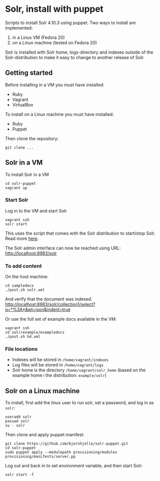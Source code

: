 # Solr, install with puppet #

Scripts to install Solr 4.10.3 using puppet. Two ways to install are implemented:

 1. in a Linux VM (Fedora 20)
 2. on a Linux machine (tested on Fedora 20)

Solr is installed with Solr home, logs-directory and indexes outside of the Solr-distribution to make it easy to change to another release of Solr. 

## Getting started ##
Before installing in a VM you must have installed:

* Ruby
* Vagrant
* VirtualBox

To install on a Linux machine you must have installed:

* Ruby
* Puppet

Then clone the repository: 

    git clone ...
    
## Solr in a VM ##

To install Solr in a VM

    cd solr-puppet
    vagrant up

### Start Solr ###

Log in to the VM and start Solr

    vagrant ssh
    solr start

This uses the script that comes with the Solr distribution to start/stop Solr. Read more [here](https://cwiki.apache.org/confluence/display/solr/Running+Solr).

The Solr admin interface can now be reached using URL: <http://localhost:8983/solr>

### To add content ###
On the host machine: 

    cd sampledocs
    ./post.sh solr.xml
    
And verify that the document was indexed:
<http://localhost:8983/solr/collection1/select?q=*%3A*&wt=json&indent=true>

Or use the full set of example docs available in the VM:

    vagrant ssh
    cd solr/example/exampledocs
    ./post.sh hd.xml 

### File locations ###

* Indexes will be stored in `/home/vagrant/indexes`
* Log files will be stored in `/home/vagrant/logs`
* Solr home is the directory `/home/vagrant/solr_home` (based on the example home i the distribution: `example/solr`)

## Solr on a Linux machine ##

To install, first add the linux user to run solr, set a password, and log in as `solr`: 
  
    useradd solr
    passwd solr 
    su - solr

Then clone and apply puppet manifest:

    git clone https://github.com/bjornhjelle/solr-puppet.git
    cd solr-puppet
    sudo puppet apply --modulepath provisioning/modules provisioning/manifests/server.pp

Log out and back in to set environment variable, and then start Solr: 

    solr start -f 
    
    
    


